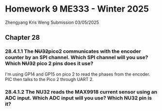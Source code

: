 # Homework 9 ME333 - Winter 2025
Zhengyang Kris Weng Submission 03/05/2025

## Chapter 28
### 28.4.1.1 The ~~NU32~~pico2 communicates with the encoder counter by an SPI channel. Which SPI channel will you use? Which ~~NU32~~ pico 2 pins does it use?
I'm using GP14 and GP15 on pico 2 to read the phases from the encoder. PIC then talks to the Pico 2 through UART 2.

### 28.4.1.2 The NU32 reads the MAX9918 current sensor using an ADC input. Which ADC input will you use? Which NU32 pin is it?
